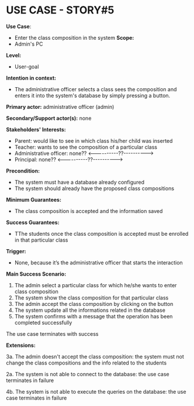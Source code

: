 # USE CASE - STORY#5

**Use Case**: 
- Enter the class composition in the system
**Scope:** 
- Admin's PC

**Level:** 
- User-goal

**Intention in context:** 
- The administrative officer selects a class sees the composition and enters it into the system's database by simply pressing a button.

**Primary actor:** administrative officer (admin)

**Secondary/Support actor(s):** none

**Stakeholders' Interests:**
- Parent: would like to see in which class his/her child was inserted
- Teacher: wants to see the composition of a particular class 
- Administrative officer:  none?? <----------??----------> 
- Principal:  none?? <----------??----------> 

**Precondition:**
- The system must have a database already configured
- The system should already have the proposed class compositions 

**Minimum Guarantees:** 
- The class composition is accepted and the information saved

**Success Guarantees:** 
- TThe students once the class composition is accepted must be enrolled in that particular class

**Trigger:** 
- None, because it’s the administrative officer that starts the interaction

**Main Success Scenario:**
1. The admin select a particular class for which he/she wants to enter class composition
2. The system show the class composition for that particular class
3. The admin accept the class composition by clicking on the button 
4. The system update all the informations related in the database
5. The system confirms with a message that the operation has been completed successfully 

The use case terminates with success

**Extensions:**

3a. The admin doesn't accept the class composition: the system must not change the class compositions and the info related to the students 

2a. The system is not able to connect to the database: the use case terminates in failure 

4b. The system is not able to execute the queries on the database: the use case terminates in failure 


